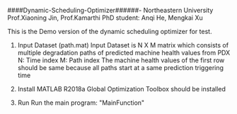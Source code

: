 ####Dynamic-Scheduling-Optimizer######- Northeastern University
Prof.Xiaoning Jin, Prof.Kamarthi
PhD student: Anqi He, Mengkai Xu

This is the Demo version of the dynamic scheduling optimizer for test. 

1. Input Dataset (path.mat)
Input Dataset is N X M matrix which consists of multiple degradation paths of predicted machine health values from PDX
N: Time index
M: Path index
The machine health values of the first row should be same because all paths start at a same prediction triggering time

2. Install
MATLAB R2018a
Global Optimization Toolbox should be installed

3. Run
Run the main program: "MainFunction"


